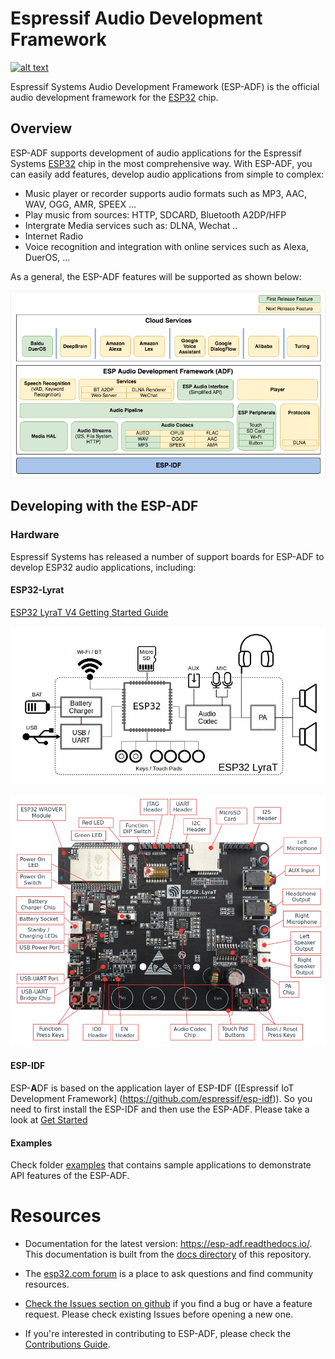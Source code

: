 # Espressif Audio Development Framework

[![alt text](https://readthedocs.org/projects/docs/badge/?version=latest "Documentation Status")](https://esp-adf.readthedocs.io/en/latest/?badge=latest)

Espressif Systems Audio Development Framework (ESP-ADF) is the official audio development framework for the [ESP32](https://espressif.com/en/products/hardware/esp32/overview) chip.

## Overview

ESP-ADF supports development of audio applications for the Espressif Systems [ESP32](https://espressif.com/en/products/hardware/esp32/overview) chip in the most comprehensive way. With ESP-ADF, you can easily add features, develop audio applications from simple to complex:
- Music player or recorder supports audio formats such as MP3, AAC, WAV, OGG, AMR, SPEEX ...
- Play music from sources: HTTP, SDCARD, Bluetooth A2DP/HFP
- Intergrate Media services such as: DLNA, Wechat ..
- Internet Radio
- Voice recognition and integration with online services such as Alexa, DuerOS, ...

As a general, the ESP-ADF features will be supported as shown below:

![ADF Block diagram](./docs/_static/adf_block_diagram.png)


## Developing with the ESP-ADF

### Hardware

Espressif Systems has released a number of support boards for ESP-ADF to develop ESP32 audio applications, including:

#### ESP32-Lyrat

[ESP32 LyraT V4 Getting Started Guide](./docs/en/get-started/get-started-esp32-lyrat-v4.rst)

![Block diagram](./docs/_static/esp32-lyrat-block-diagram.jpg)

![ESP32-Lyrat-V4.2](./docs/_static/esp32-lyrat-v4.2-layout.jpg)

#### ESP-IDF

ESP-**A**DF is based on the application layer of ESP-**I**DF ([Espressif IoT Development Framework] (https://github.com/espressif/esp-idf)). So you need to first install the ESP-IDF and then use the ESP-ADF. Please take a look at [Get Started](./docs/en/get-started/index.rst)

#### Examples

Check folder [examples](examples) that contains sample applications to demonstrate API features of the ESP-ADF.

# Resources

* Documentation for the latest version: https://esp-adf.readthedocs.io/. This documentation is built from the [docs directory](docs) of this repository.

* The [esp32.com forum](https://esp32.com/) is a place to ask questions and find community resources.

* [Check the Issues section on github](https://github.com/espressif/esp-adf/issues) if you find a bug or have a feature request. Please check existing Issues before opening a new one.

* If you're interested in contributing to ESP-ADF, please check the [Contributions Guide](https://esp-idf.readthedocs.io/en/latest/contribute/index.html).

